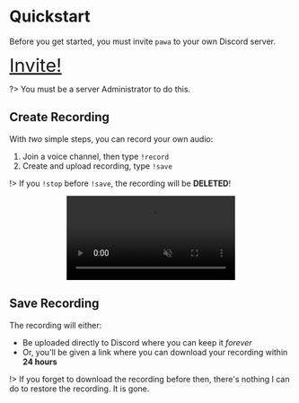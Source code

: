 # Quickstart

Before you get started, you must invite `pawa` to your own Discord server.

<section class="cover show" style="height: unset; width: unset;">
  <div class="cover-main">
    <p>
      <a style="font-size: 2.05rem" href="https://discordapp.com/oauth2/authorize?client_id=338897906524225538&scope=bot&permissions=101731328">Invite!</a>
    </p>
  </div>
</section>

?> You must be a server Administrator to do this.

## Create Recording

With _two_ simple steps, you can record your own audio:

1. Join a voice channel, then type `!record`
1. Create and upload recording, type `!save`

!> If you `!stop` before `!save`, the recording will be **DELETED**!

<div align="center">
  <video loop muted controls>
    <source src="_media/pawa-howto.webm" type="video/webm">
    <source src="_media/pawa-howto.mp4" type="video/mp4">
  </video>
</div>

## Save Recording

The recording will either:

* Be uploaded directly to Discord where you can keep it _forever_
* Or, you'll be given a link where you can download your recording within **24 hours**

!> If you forget to download the recording before then, there's nothing I can do to restore the recording. It is gone.


